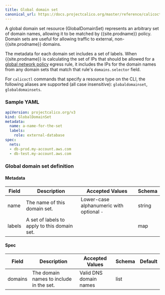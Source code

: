 ```yaml
---
title: Global domain set
canonical_url: https://docs.projectcalico.org/master/reference/calicoctl/resources/globaldomainset
---
```


A global domain set resource (GlobalDomainSet) represents an arbitrary set of domain names,
allowing it to be matched by {{site.prodname}} policy.  Domain sets are useful for allowing traffic
to external, non-{{site.prodname}} domains.

The metadata for each domain set includes a set of labels.  When {{site.prodname}} is calculating the set of
IPs that should be allowed for a
[global network policy]({{site.baseurl}}/{{page.version}}/reference/calicoctl/resources/globalnetworkpolicy) egress rule, it includes
the IPs for the domain names from any domain sets that match that rule's `domains.selector` field.

For `calicoctl` commands that specify a resource type on the CLI, the following
aliases are supported (all case insensitive): `globaldomainset`, `globaldomainsets`.

### Sample YAML

```yaml
apiVersion: projectcalico.org/v3
kind: GlobalDomainSet
metadata:
  name: a-name-for-the-set
  labels:
    role: external-database
spec:
  nets:
  - db-prod.my-account.aws.com
  - db-test.my-account.aws.com
```

### Global domain set definition

#### Metadata

| Field       | Description                                  | Accepted Values   | Schema  |
|-------------|----------------------------------------------|-------------------|---------|
| name        | The name of this domain set.                 | Lower-case alphanumeric with optional `-`  | string  |
| labels      | A set of labels to apply to this domain set. |                   | map     |

#### Spec

| Field       | Description                                  | Accepted Values                                         | Schema | Default    |
|-------------|----------------------------------------------|---------------------------------------------------------|--------|------------|
| domains     | The domain names to include in the set.      | Valid DNS domain names                                  | list   |            |
